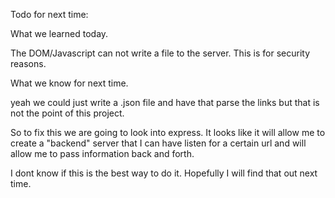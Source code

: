 Todo for next time:

What we learned today. 

The DOM/Javascript can not write a file to the server. This is for security reasons. 

What we know for next time. 

yeah we could just write a .json file and have that parse the links but that is not the point of this project. 

So to fix this we are going to look into express. It looks like it will allow me to create a "backend" server that I can have listen for a certain url and will allow me to pass information back and forth. 

I dont know if this is the best way to do it. Hopefully I will find that out next time. 
